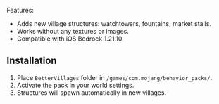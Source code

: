 Features:
- Adds new village structures: watchtowers, fountains, market stalls.
- Works without any textures or images.
- Compatible with iOS Bedrock 1.21.10.

## Installation
1. Place `BetterVillages` folder in `/games/com.mojang/behavior_packs/`.
2. Activate the pack in your world settings.
3. Structures will spawn automatically in new villages.
